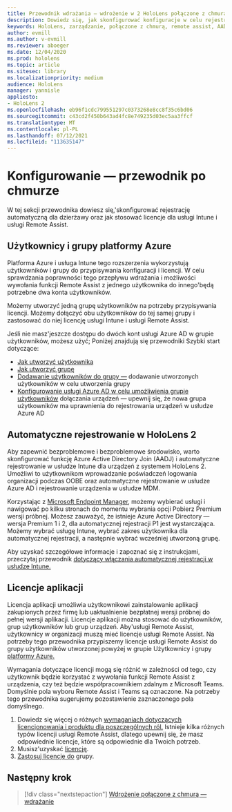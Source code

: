 ```yaml
---
title: Przewodnik wdrażania — wdrożenie w 2 HoloLens połączone z chmurą na dużą skalę przy użyciu usługi Remote Assist — konfigurowanie
description: Dowiedz się, jak skonfigurować konfiguracje w celu rejestrowania urządzeń HoloLens za pośrednictwem sieci połączonej z chmurą na dużą skalę przy użyciu usługi Remote Assist.
keywords: HoloLens, zarządzanie, połączone z chmurą, remote assist, AAD, Azure AD, MDM, Mobile Zarządzanie urządzeniami
author: evmill
ms.author: v-evmill
ms.reviewer: aboeger
ms.date: 12/04/2020
ms.prod: hololens
ms.topic: article
ms.sitesec: library
ms.localizationpriority: medium
audience: HoloLens
manager: yannisle
appliesto:
- HoloLens 2
ms.openlocfilehash: eb96f1cdc799551297c0373268e8cc8f35c6bd06
ms.sourcegitcommit: c43cd2f450b643ad4fc8e749235d03ec5aa3ffcf
ms.translationtype: MT
ms.contentlocale: pl-PL
ms.lasthandoff: 07/12/2021
ms.locfileid: "113635147"
---
```

# <a name="configure---cloud-connected-guide"></a>Konfigurowanie — przewodnik po chmurze

W tej sekcji przewodnika dowiesz się,&#39;skonfigurować rejestrację automatyczną dla dzierżawy oraz jak stosować licencje dla usługi Intune i usługi Remote Assist.

## <a name="azure-users-and-groups"></a>Użytkownicy i grupy platformy Azure

Platforma Azure i usługa Intune tego rozszerzenia wykorzystują użytkowników i grupy do przypisywania konfiguracji i licencji. W celu sprawdzania poprawności tego przepływu wdrażania i możliwości wywołania funkcji Remote Assist z jednego użytkownika do innego&#39;będą potrzebne dwa konta użytkowników.

Możemy utworzyć jedną grupę użytkowników na potrzeby przypisywania licencji. Możemy dołączyć obu użytkowników do tej samej grupy i zastosować do niej licencję usługi Intune i usługi Remote Assist.

Jeśli nie masz&#39;jeszcze dostępu do dwóch kont usługi Azure AD w grupie użytkowników, możesz użyć; Poniżej znajdują się przewodniki Szybki start dotyczące:

- [Jak utworzyć użytkownika](/mem/intune/fundamentals/quickstart-create-user)
- [Jak utworzyć grupę](/mem/intune/fundamentals/quickstart-create-group)
- [Dodawanie użytkowników do grupy —](/azure/active-directory/fundamentals/active-directory-groups-members-azure-portal) dodawanie utworzonych użytkowników w celu utworzenia grupy
- [Konfigurowanie usługi Azure AD w celu umożliwienia grupie użytkowników](/azure/active-directory/devices/azureadjoin-plan#configure-your-device-settings) dołączania urządzeń — upewnij się, że nowa grupa użytkowników ma uprawnienia do rejestrowania urządzeń w usłudze Azure AD

## <a name="auto-enrollment-on-hololens-2"></a>Automatyczne rejestrowanie w HoloLens 2

Aby zapewnić bezproblemowe i bezproblemowe środowisko, warto skonfigurować funkcję Azure Active Directory Join (AADJ) i automatyczne rejestrowanie w usłudze Intune dla urządzeń z systemem HoloLens 2. Umożliwi to użytkownikom wprowadzanie poświadczeń logowania organizacji podczas OOBE oraz automatyczne rejestrowanie w usłudze Azure AD i rejestrowanie urządzenia w usłudze MDM.

Korzystając z [Microsoft Endpoint Manager](https://endpoint.microsoft.com/#home), możemy wybierać usługi i nawigować po kilku stronach do momentu wybrania opcji Pobierz Premium wersji próbnej. Możesz zauważyć, że istnieje Azure Active Directory — wersja Premium 1 i 2, dla automatycznej rejestracji P1 jest wystarczająca. Możemy wybrać usługę Intune, wybrać zakres użytkownika dla automatycznej rejestracji, a następnie wybrać wcześniej utworzoną grupę.

Aby uzyskać szczegółowe informacje i zapoznać się z instrukcjami, przeczytaj przewodnik [dotyczący włączania automatycznej rejestracji w usłudze Intune.](/mem/intune/enrollment/quickstart-setup-auto-enrollment)

## <a name="application-licenses"></a>Licencje aplikacji

Licencja aplikacji umożliwia użytkownikowi zainstalowanie aplikacji zakupionych przez firmę lub uaktualnienie bezpłatnej wersji próbnej do pełnej wersji aplikacji. Licencje aplikacji można stosować do użytkowników, grup użytkowników lub grup urządzeń. Aby&#39;usługi Remote Assist, użytkownicy w organizacji muszą mieć licencje usługi Remote Assist. Na potrzeby tego przewodnika przypiszemy licencje usługi Remote Assist do grupy użytkowników utworzonej powyżej w grupie Użytkownicy i grupy [platformy Azure.](hololens2-cloud-connected-configure.md#azure-users-and-groups)

Wymagania dotyczące licencji mogą się różnić w zależności od tego, czy użytkownik będzie korzystać z wywołania funkcji Remote Assist z urządzenia, czy też będzie współpracownikiem zdalnym z Microsoft Teams. Domyślnie pola wyboru Remote Assist i Teams są oznaczone. Na potrzeby tego przewodnika sugerujemy pozostawienie zaznaczonego pola domyślnego.

1. Dowiedz się więcej o różnych [wymaganiach dotyczących licencjonowania i produktu dla poszczególnych ról.](/dynamics365/mixed-reality/remote-assist/requirements#licensing-and-product-requirements-per-role) Istnieje kilka różnych typów licencji usługi Remote Assist, dlatego upewnij się, że masz odpowiednie licencje, które są odpowiednie dla Twoich potrzeb.
2. Musisz&#39;uzyskać [licencję](/dynamics365/mixed-reality/remote-assist/buy-remote-assist).
3. [Zastosuj licencje do](/dynamics365/mixed-reality/remote-assist/deploy-remote-assist) grupy.

## <a name="next-step"></a>Następny krok

> [!div class="nextstepaction"]
> [Wdrożenie połączone z chmurą — wdrażanie](hololens2-cloud-connected-deploy.md)